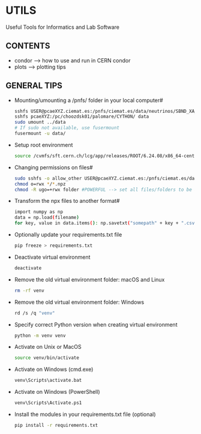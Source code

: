 # UTILS
Useful Tools for Informatics and Lab Software

## CONTENTS

* condor --> how to use and run in CERN condor
* plots --> plotting tips 

## GENERAL TIPS

* Mounting/umounting a /pnfs/ folder in your local computer#
    ```bash
    sshfs USER@pcaeXYZ.ciemat.es:/pnfs/ciemat.es/data/neutrinos/SBND_XA_PDE ../data
    sshfs pcaeXYZ:/pc/choozdsk01/palomare/CYTHON/ data
    sudo umount ../data
    # If sudo not available, use fusermount
    fusermount -u data/
    ```

* Setup root environment
    ```bash
    source /cvmfs/sft.cern.ch/lcg/app/releases/ROOT/6.24.08/x86_64-centos7-gcc48-opt/bin/thisroot.sh 
    ```

* Changing permissions on files#
    ```bash
    sudo sshfs -o allow_other USER@pcaeXYZ.ciemat.es:/pnfs/ciemat.es/data/neutrinos/SBND_XA_PDE ../data
    chmod o=rwx */*.npz
    chmod -R ugo=+rwx folder #POWERFUL --> set all files/folders to be available for everyone!
    ```

* Transform the npx files to another format#
    ```bash
    import numpy as np
    data = np.load(filename)
    for key, value in data.items(): np.savetxt("somepath" + key + ".csv", value)
    ```

* Optionally update your requirements.txt file
    ```bash
    pip freeze > requirements.txt
    ```
* Deactivate virtual environment
    ```bash
    deactivate
    ```
* Remove the old virtual environment folder: macOS and Linux
    ```bash
    rm -rf venv
    ```
* Remove the old virtual environment folder: Windows
    ```bash
    rd /s /q "venv"
    ```
* Specify correct Python version when creating virtual environment
    ```bash
    python -m venv venv
    ```
* Activate on Unix or MacOS
    ```bash
    source venv/bin/activate
    ```
* Activate on Windows (cmd.exe)
    ```bash
    venv\Scripts\activate.bat
    ```
* Activate on Windows (PowerShell)
    ```bash
    venv\Scripts\Activate.ps1
    ```
* Install the modules in your requirements.txt file (optional)
    ```bash
    pip install -r requirements.txt
    ```